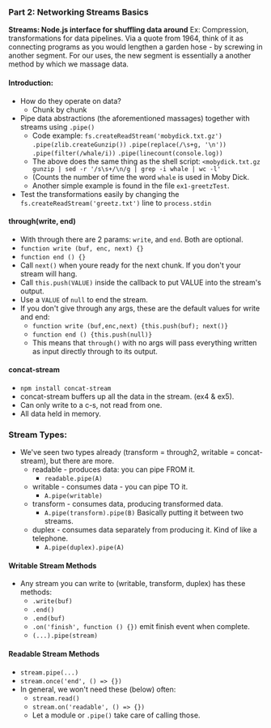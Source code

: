### Part 2: Networking Streams Basics
**Streams: Node.js interface for shuffling data around**
Ex: Compression, transformations for data pipelines.
Via a quote from 1964, think of it as connecting programs as you would lengthen a garden hose - by screwing in another segment. For our uses, the new segment is essentially a another method by which we massage data.

#### Introduction:
* How do they operate on data?
  * Chunk by chunk
* Pipe data abstractions (the aforementioned massages) together with streams using `.pipe()`
  * Code example:
`fs.createReadStream('mobydick.txt.gz')`
  `.pipe(zlib.createGunzip())`
  `.pipe(replace(/\s+g, '\n'))`
  `.pipe(filter(/whale/i))`
  `.pipe(linecount(console.log))`
  * The above does the same thing as the shell script:
`<mobydick.txt.gz gunzip | sed -r '/s\s+/\n/g | grep -i whale | wc -l'`
  * (Counts the number of time the word `whale` is used in Moby Dick.
  * Another simple example is found in the file `ex1-greetzTest`.
* Test the transformations easily by changing the `fs.createReadStream('greetz.txt')` line to `process.stdin`

#### through(write, end)
* With through there are 2 params: `write`, and `end`. Both are optional.
* `function write (buf, enc, next) {}`
* `function end () {}`
* Call `next()` when youre ready for the next chunk. If you don't your stream will hang.
* Call `this.push(VALUE)` inside the callback to put VALUE into the stream's output.
* Use a `VALUE` of `null` to end the stream.
* If you don't give through any args, these are the default values for write and end:
  * `function write (buf,enc,next) {this.push(buf); next()}`
  * `function end () {this.push(null)}`
  * This means that `through()` with no args will pass everything written as input directly through to its output.

#### concat-stream
* `npm install concat-stream`
* concat-stream buffers up all the data in the stream. (ex4 & ex5).
* Can only write to a c-s, not read from one.
* All data held in memory.

### Stream Types:
* We've seen two types already (transform = through2, writable = concat-stream), but there are more.
  * readable - produces data: you can pipe FROM it.
    * `readable.pipe(A)`
  * writable - consumes data - you can pipe TO it.
    * `A.pipe(writable)`
  * transform - consumes data, producing transformed data.
    * `A.pipe(transform).pipe(B)` Basically putting it between two streams.
  * duplex - consumes data separately from producing it. Kind of like a telephone.
    * `A.pipe(duplex).pipe(A)`

#### Writable Stream Methods
* Any stream you can write to (writable, transform, duplex) has these methods:
  * `.write(buf)`
  * `.end()`
  * `.end(buf)`
  * `.on('finish', function () {})` emit finish event when complete.
  * `(...).pipe(stream)`

#### Readable Stream Methods
* `stream.pipe(...)`
* `stream.once('end', () => {})`
* In general, we won't need these (below) often:
  * `stream.read()`
  * `stream.on('readable', () => {})`
  * Let a module or `.pipe()` take care of calling those.
